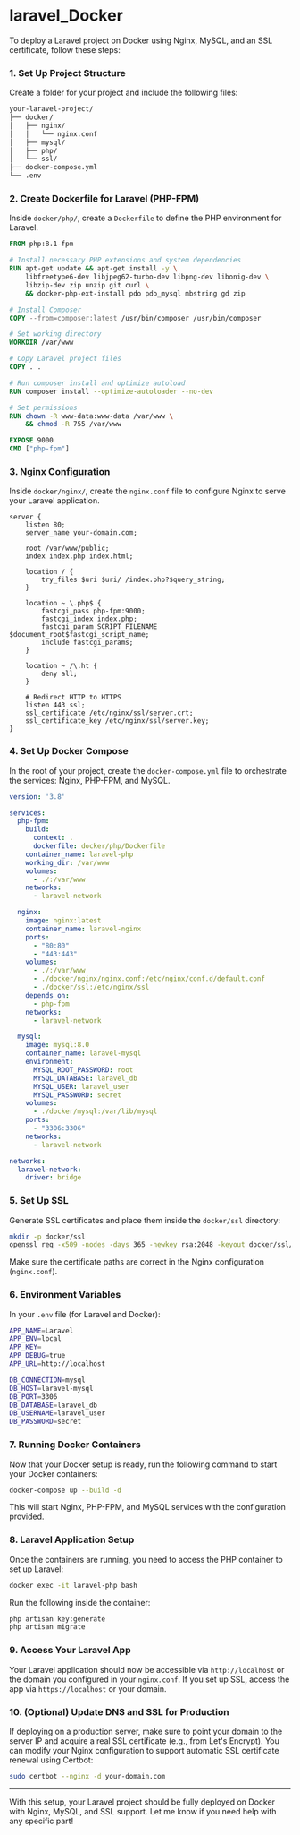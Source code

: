 # laravel_Docker

To deploy a Laravel project on Docker using Nginx, MySQL, and an SSL certificate, follow these steps:

### 1. **Set Up Project Structure**
Create a folder for your project and include the following files:

```bash
your-laravel-project/
├── docker/
│   ├── nginx/
│   │   └── nginx.conf
│   ├── mysql/
│   ├── php/
│   └── ssl/
├── docker-compose.yml
└── .env
```

### 2. **Create Dockerfile for Laravel (PHP-FPM)**
Inside `docker/php/`, create a `Dockerfile` to define the PHP environment for Laravel.

```Dockerfile
FROM php:8.1-fpm

# Install necessary PHP extensions and system dependencies
RUN apt-get update && apt-get install -y \
    libfreetype6-dev libjpeg62-turbo-dev libpng-dev libonig-dev \
    libzip-dev zip unzip git curl \
    && docker-php-ext-install pdo pdo_mysql mbstring gd zip

# Install Composer
COPY --from=composer:latest /usr/bin/composer /usr/bin/composer

# Set working directory
WORKDIR /var/www

# Copy Laravel project files
COPY . .

# Run composer install and optimize autoload
RUN composer install --optimize-autoloader --no-dev

# Set permissions
RUN chown -R www-data:www-data /var/www \
    && chmod -R 755 /var/www

EXPOSE 9000
CMD ["php-fpm"]
```

### 3. **Nginx Configuration**
Inside `docker/nginx/`, create the `nginx.conf` file to configure Nginx to serve your Laravel application.

```nginx
server {
    listen 80;
    server_name your-domain.com;

    root /var/www/public;
    index index.php index.html;

    location / {
        try_files $uri $uri/ /index.php?$query_string;
    }

    location ~ \.php$ {
        fastcgi_pass php-fpm:9000;
        fastcgi_index index.php;
        fastcgi_param SCRIPT_FILENAME $document_root$fastcgi_script_name;
        include fastcgi_params;
    }

    location ~ /\.ht {
        deny all;
    }
    
    # Redirect HTTP to HTTPS
    listen 443 ssl;
    ssl_certificate /etc/nginx/ssl/server.crt;
    ssl_certificate_key /etc/nginx/ssl/server.key;
}
```

### 4. **Set Up Docker Compose**
In the root of your project, create the `docker-compose.yml` file to orchestrate the services: Nginx, PHP-FPM, and MySQL.

```yaml
version: '3.8'

services:
  php-fpm:
    build:
      context: .
      dockerfile: docker/php/Dockerfile
    container_name: laravel-php
    working_dir: /var/www
    volumes:
      - ./:/var/www
    networks:
      - laravel-network

  nginx:
    image: nginx:latest
    container_name: laravel-nginx
    ports:
      - "80:80"
      - "443:443"
    volumes:
      - ./:/var/www
      - ./docker/nginx/nginx.conf:/etc/nginx/conf.d/default.conf
      - ./docker/ssl:/etc/nginx/ssl
    depends_on:
      - php-fpm
    networks:
      - laravel-network

  mysql:
    image: mysql:8.0
    container_name: laravel-mysql
    environment:
      MYSQL_ROOT_PASSWORD: root
      MYSQL_DATABASE: laravel_db
      MYSQL_USER: laravel_user
      MYSQL_PASSWORD: secret
    volumes:
      - ./docker/mysql:/var/lib/mysql
    ports:
      - "3306:3306"
    networks:
      - laravel-network

networks:
  laravel-network:
    driver: bridge
```

### 5. **Set Up SSL**
Generate SSL certificates and place them inside the `docker/ssl` directory:

```bash
mkdir -p docker/ssl
openssl req -x509 -nodes -days 365 -newkey rsa:2048 -keyout docker/ssl/server.key -out docker/ssl/server.crt
```

Make sure the certificate paths are correct in the Nginx configuration (`nginx.conf`).

### 6. **Environment Variables**
In your `.env` file (for Laravel and Docker):

```bash
APP_NAME=Laravel
APP_ENV=local
APP_KEY=
APP_DEBUG=true
APP_URL=http://localhost

DB_CONNECTION=mysql
DB_HOST=laravel-mysql
DB_PORT=3306
DB_DATABASE=laravel_db
DB_USERNAME=laravel_user
DB_PASSWORD=secret
```

### 7. **Running Docker Containers**
Now that your Docker setup is ready, run the following command to start your Docker containers:

```bash
docker-compose up --build -d
```

This will start Nginx, PHP-FPM, and MySQL services with the configuration provided.

### 8. **Laravel Application Setup**
Once the containers are running, you need to access the PHP container to set up Laravel:

```bash
docker exec -it laravel-php bash
```

Run the following inside the container:

```bash
php artisan key:generate
php artisan migrate
```

### 9. **Access Your Laravel App**
Your Laravel application should now be accessible via `http://localhost` or the domain you configured in your `nginx.conf`. If you set up SSL, access the app via `https://localhost` or your domain.

### 10. **(Optional) Update DNS and SSL for Production**
If deploying on a production server, make sure to point your domain to the server IP and acquire a real SSL certificate (e.g., from Let's Encrypt). You can modify your Nginx configuration to support automatic SSL certificate renewal using Certbot:

```bash
sudo certbot --nginx -d your-domain.com
```

---

With this setup, your Laravel project should be fully deployed on Docker with Nginx, MySQL, and SSL support. Let me know if you need help with any specific part!
